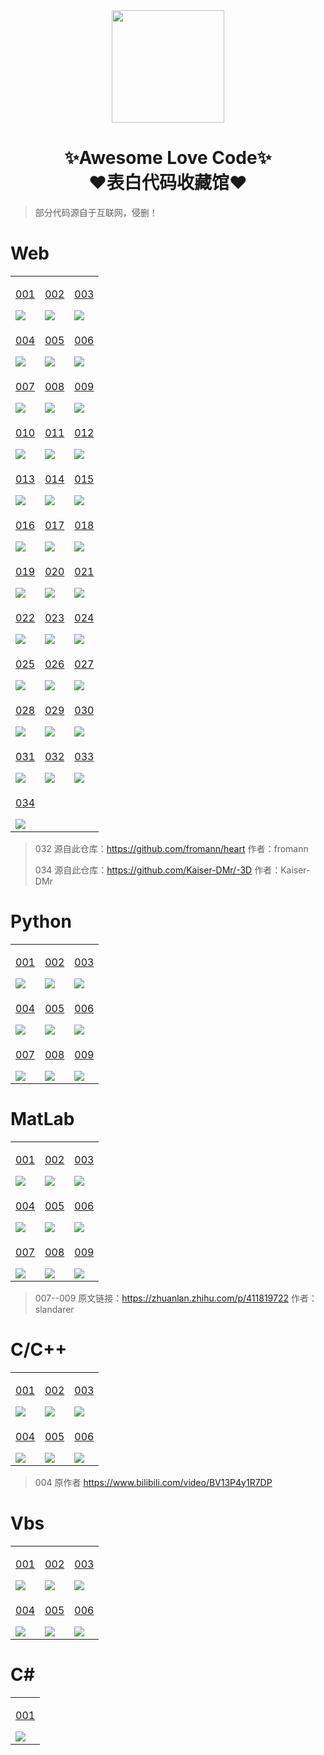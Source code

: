 <div align="center">
    <img  width=180 src="https://cdn.jsdelivr.net/gh/bugKai001/Awesome-Love-Code/assets/logo.png"/>
    <h1>✨Awesome Love Code✨<br>❤️表白代码收藏馆❤️</h1> 
</div>

> 部分代码源自于互联网，侵删！

# Web

<table align="center">
    <!-- 第一行 -->
    <tr>
    <td valign="top">
        <a target="_blank" href="https://bugKai001.github.io/Awesome-Love-Code/Web/001">
            <p align="center">001</p>
            <img src="https://cdn.jsdelivr.net/gh/bugKai001/Awesome-Love-Code/assets/img/web/001.jpg"/>
        </a>
    </td>
    <td valign="top">
        <a target="_blank" href="https://bugKai001.github.io/Awesome-Love-Code/Web/002">
            <p align="center">002</p>
            <img src="https://cdn.jsdelivr.net/gh/bugKai001/Awesome-Love-Code/assets/img/web/002.jpg"/>
        </a>
    </td>
    <td valign="top">
        <a target="_blank" href="https://bugKai001.github.io/Awesome-Love-Code/Web/003">
            <p align="center">003</p>
            <img src="https://cdn.jsdelivr.net/gh/bugKai001/Awesome-Love-Code/assets/img/web/003.jpg"/>
        </a>
    </td>
    </tr>
    <!-- 第二行 -->
    <tr>
    <td valign="top">
        <a target="_blank" href="https://bugKai001.github.io/Awesome-Love-Code/Web/004">
            <p align="center">004</p>
            <img src="https://cdn.jsdelivr.net/gh/bugKai001/Awesome-Love-Code/assets/img/web/004.jpg"/>
        </a>
    </td>
    <td valign="top">
        <a target="_blank" href="https://bugKai001.github.io/Awesome-Love-Code/Web/005">
            <p align="center">005</p>
            <img src="https://cdn.jsdelivr.net/gh/bugKai001/Awesome-Love-Code/assets/img/web/005.jpg"/>
        </a>
    </td>
    <td valign="top">
        <a target="_blank" href="https://bugKai001.github.io/Awesome-Love-Code/Web/006">
            <p align="center">006</p>
            <img src="https://cdn.jsdelivr.net/gh/bugKai001/Awesome-Love-Code/assets/img/web/006.jpg"/>
        </a>
    </td>
    </tr>
    <!-- 第三行 -->
    <tr>
    <td valign="top">
        <a target="_blank" href="https://bugKai001.github.io/Awesome-Love-Code/Web/007">
            <p align="center">007</p>
            <img src="https://cdn.jsdelivr.net/gh/bugKai001/Awesome-Love-Code/assets/img/web/007.jpg"/>
        </a>
    </td>
    <td valign="top">
        <a target="_blank" href="https://bugKai001.github.io/Awesome-Love-Code/Web/008">
            <p align="center">008</p>
            <img src="https://cdn.jsdelivr.net/gh/bugKai001/Awesome-Love-Code/assets/img/web/008.jpg"/>
        </a>
    </td>
    <td valign="top">
        <a target="_blank" href="https://bugKai001.github.io/Awesome-Love-Code/Web/009">
            <p align="center">009</p>
            <img src="https://cdn.jsdelivr.net/gh/bugKai001/Awesome-Love-Code/assets/img/web/009.jpg"/>
        </a>
    </td>
    </tr>
    <!-- 第四行 -->
    <tr>
    <td valign="top">
        <a target="_blank" href="https://bugKai001.github.io/Awesome-Love-Code/Web/010">
            <p align="center">010</p>
            <img src="https://cdn.jsdelivr.net/gh/bugKai001/Awesome-Love-Code/assets/img/web/010.jpg"/>
        </a>
    </td>
    <td valign="top">
        <a target="_blank" href="https://bugKai001.github.io/Awesome-Love-Code/Web/011">
            <p align="center">011</p>
            <img src="https://cdn.jsdelivr.net/gh/bugKai001/Awesome-Love-Code/assets/img/web/011.jpg"/>
        </a>
    </td>
    <td valign="top">
        <a target="_blank" href="https://bugKai001.github.io/Awesome-Love-Code/Web/012">
            <p align="center">012</p>
            <img src="https://cdn.jsdelivr.net/gh/bugKai001/Awesome-Love-Code/assets/img/web/012.jpg"/>
        </a>
    </td>
    </tr>
    <!-- 第五行 -->
    <tr>
    <td valign="top">
        <a target="_blank" href="https://bugKai001.github.io/Awesome-Love-Code/Web/013">
            <p align="center">013</p>
            <img src="https://cdn.jsdelivr.net/gh/bugKai001/Awesome-Love-Code/assets/img/web/013.jpg"/>
        </a>
    </td>
    <td valign="top">
        <a target="_blank" href="https://bugKai001.github.io/Awesome-Love-Code/Web/014">
            <p align="center">014</p>
            <img src="https://cdn.jsdelivr.net/gh/bugKai001/Awesome-Love-Code/assets/img/web/014.jpg"/>
        </a>
    </td>
    <td valign="top">
        <a target="_blank" href="https://bugKai001.github.io/Awesome-Love-Code/Web/015">
            <p align="center">015</p>
            <img src="https://cdn.jsdelivr.net/gh/bugKai001/Awesome-Love-Code/assets/img/web/015.jpg"/>
        </a>
    </td>
    </tr>
    <!-- 第六行 -->
    <tr>
    <td valign="top">
        <a target="_blank" href="https://bugKai001.github.io/Awesome-Love-Code/Web/016">
            <p align="center">016</p>
            <img src="https://cdn.jsdelivr.net/gh/bugKai001/Awesome-Love-Code/assets/img/web/016.jpg"/>
        </a>
    </td>
    <td valign="top">
        <a target="_blank" href="https://bugKai001.github.io/Awesome-Love-Code/Web/017">
            <p align="center">017</p>
            <img src="https://cdn.jsdelivr.net/gh/bugKai001/Awesome-Love-Code/assets/img/web/017.jpg"/>
        </a>
    </td>
    <td valign="top">
        <a target="_blank" href="https://bugKai001.github.io/Awesome-Love-Code/Web/018">
            <p align="center">018</p>
            <img src="https://cdn.jsdelivr.net/gh/bugKai001/Awesome-Love-Code/assets/img/web/018.jpg"/>
        </a>
    </td>
    </tr>
    <!-- 第七行 -->
    <tr>
    <td valign="top">
        <a target="_blank" href="https://bugKai001.github.io/Awesome-Love-Code/Web/019">
            <p align="center">019</p>
            <img src="https://cdn.jsdelivr.net/gh/bugKai001/Awesome-Love-Code/assets/img/web/019.jpg"/>
        </a>
    </td>
    <td valign="top">
        <a target="_blank" href="https://bugKai001.github.io/Awesome-Love-Code/Web/020">
            <p align="center">020</p>
            <img src="https://cdn.jsdelivr.net/gh/bugKai001/Awesome-Love-Code/assets/img/web/020.jpg"/>
        </a>
    </td>
    <td valign="top">
        <a target="_blank" href="https://bugKai001.github.io/Awesome-Love-Code/Web/021">
            <p align="center">021</p>
            <img src="https://cdn.jsdelivr.net/gh/bugKai001/Awesome-Love-Code/assets/img/web/021.jpg"/>
        </a>
    </td>
    </tr>
    <!-- 第八行 -->
    <tr>
    <td valign="top">
        <a target="_blank" href="https://bugKai001.github.io/Awesome-Love-Code/Web/022">
            <p align="center">022</p>
            <img src="https://cdn.jsdelivr.net/gh/bugKai001/Awesome-Love-Code/assets/img/web/022.jpg"/>
        </a>
    </td>
    <td valign="top">
        <a target="_blank" href="https://bugKai001.github.io/Awesome-Love-Code/Web/023">
            <p align="center">023</p>
            <img src="https://cdn.jsdelivr.net/gh/bugKai001/Awesome-Love-Code/assets/img/web/023.jpg"/>
        </a>
    </td>
    <td valign="top">
        <a target="_blank" href="https://bugKai001.github.io/Awesome-Love-Code/Web/024">
            <p align="center">024</p>
            <img src="https://cdn.jsdelivr.net/gh/bugKai001/Awesome-Love-Code/assets/img/web/024.jpg"/>
        </a>
    </td>
    </tr>
    <!-- 第九行 -->
    <tr>
    <td valign="top">
        <a target="_blank" href="https://bugKai001.github.io/Awesome-Love-Code/Web/025">
            <p align="center">025</p>
            <img src="https://cdn.jsdelivr.net/gh/bugKai001/Awesome-Love-Code/assets/img/web/025.jpg"/>
        </a>
    </td>
    <td valign="top">
        <a target="_blank" href="https://bugKai001.github.io/Awesome-Love-Code/Web/026">
            <p align="center">026</p>
            <img src="https://cdn.jsdelivr.net/gh/bugKai001/Awesome-Love-Code/assets/img/web/026.jpg"/>
        </a>
    </td>
    <td valign="top">
        <a target="_blank" href="https://bugKai001.github.io/Awesome-Love-Code/Web/027">
            <p align="center">027</p>
            <img src="https://cdn.jsdelivr.net/gh/bugKai001/Awesome-Love-Code/assets/img/web/027.jpg"/>
        </a>
    </td>
    </tr>
    <!-- 第十行 -->
    <tr>
    <td valign="top">
        <a target="_blank" href="https://bugKai001.github.io/Awesome-Love-Code/Web/028">
            <p align="center">028</p>
            <img src="https://cdn.jsdelivr.net/gh/bugKai001/Awesome-Love-Code/assets/img/web/028.jpg"/>
        </a>
    </td>
    <td valign="top">
        <a target="_blank" href="https://bugKai001.github.io/Awesome-Love-Code/Web/029">
            <p align="center">029</p>
            <img src="https://cdn.jsdelivr.net/gh/bugKai001/Awesome-Love-Code/assets/img/web/029.jpg"/>
        </a>
    </td>
    <td valign="top">
        <a target="_blank" href="https://bugKai001.github.io/Awesome-Love-Code/Web/030">
            <p align="center">030</p>
            <img src="https://cdn.jsdelivr.net/gh/bugKai001/Awesome-Love-Code/assets/img/web/030.jpg"/>
        </a>
    </td>
    </tr>
    <!-- 第十一行 -->
    <tr>
        <td valign="top">
        <a target="_blank" href="https://bugKai001.github.io/Awesome-Love-Code/Web/031">
            <p align="center">031</p>
            <img src="https://cdn.jsdelivr.net/gh/bugKai001/Awesome-Love-Code/assets/img/web/031.png"/>
        </a>
    </td>
    <td valign="top">
        <a target="_blank" href="https://bugKai001.github.io/Awesome-Love-Code/Web/032">
            <p align="center">032</p>
            <img src="https://cdn.jsdelivr.net/gh/bugKai001/Awesome-Love-Code/assets/img/web/032.png"/>
        </a>
    </td>
    <td valign="top">
        <a target="_blank" href="https://bugKai001.github.io/Awesome-Love-Code/Web/033">
            <p align="center">033</p>
            <img src="https://cdn.jsdelivr.net/gh/bugKai001/Awesome-Love-Code/assets/img/web/033.png"/>
        </a>
    </td>
    </tr>
    <!-- 第十一行 -->
    <tr>
        <td valign="top">
        <a target="_blank" href="https://bugKai001.github.io/Awesome-Love-Code/Web/034">
            <p align="center">034</p>
            <img src="https://cdn.jsdelivr.net/gh/bugKai001/Awesome-Love-Code/assets/img/web/034.png"/>
        </a>
    </td>
    </tr>
</table>

>  032 源自此仓库：https://github.com/fromann/heart  作者：fromann
> 
>  034 源自此仓库：https://github.com/Kaiser-DMr/-3D  作者：Kaiser-DMr

# Python

<table align="center">
    <!-- 第一行 -->
    <tr>
    <td valign="top">
        <a target="_blank" href="https://github.com/bugKai001/Awesome-Love-Code/tree/main/Python/001">
            <p align="center">001</p>
            <img src="https://cdn.jsdelivr.net/gh/bugKai001/Awesome-Love-Code/assets/img/python/001.jpg"/>
        </a>
    </td>
    <td valign="top">
        <a target="_blank" href="https://github.com/bugKai001/Awesome-Love-Code/tree/main/Python/002">
            <p align="center">002</p>
            <img src="https://cdn.jsdelivr.net/gh/bugKai001/Awesome-Love-Code/assets/img/python/002.jpg"/>
        </a>
    </td>
    <td valign="top">
        <a target="_blank" href="https://github.com/bugKai001/Awesome-Love-Code/tree/main/Python/003">
            <p align="center">003</p>
            <img src="https://cdn.jsdelivr.net/gh/bugKai001/Awesome-Love-Code/assets/img/python/003.jpg"/>
        </a>
    </td>
    </tr>
    <!-- 第二行 -->
    <tr>
    <td valign="top">
        <a target="_blank" href="https://github.com/bugKai001/Awesome-Love-Code/tree/main/Python/004">
            <p align="center">004</p>
            <img src="https://cdn.jsdelivr.net/gh/bugKai001/Awesome-Love-Code/assets/img/python/004.jpg"/>
        </a>
    </td>
    <td valign="top">
        <a target="_blank" href="https://github.com/bugKai001/Awesome-Love-Code/tree/main/Python/005">
            <p align="center">005</p>
            <img src="https://cdn.jsdelivr.net/gh/bugKai001/Awesome-Love-Code/assets/img/python/005.jpg"/>
        </a>
    </td>
    <td valign="top">
        <a target="_blank" href="https://github.com/bugKai001/Awesome-Love-Code/tree/main/Python/006">
            <p align="center">006</p>
            <img src="https://cdn.jsdelivr.net/gh/bugKai001/Awesome-Love-Code/assets/img/python/006.jpg"/>
        </a>
    </td>
    </tr>
    <!-- 第三行 -->
    <tr>
    <td valign="top">
        <a target="_blank" href="https://github.com/bugKai001/Awesome-Love-Code/tree/main/Python/007">
            <p align="center">007</p>
            <img src="https://cdn.jsdelivr.net/gh/bugKai001/Awesome-Love-Code/assets/img/python/007.jpg"/>
        </a>
    </td>
    <td valign="top">
        <a target="_blank" href="https://github.com/bugKai001/Awesome-Love-Code/tree/main/Python/008">
            <p align="center">008</p>
            <img src="https://cdn.jsdelivr.net/gh/bugKai001/Awesome-Love-Code/assets/img/python/008.png"/>
        </a>
    </td>
    <td valign="top">
        <a target="_blank" href="https://github.com/bugKai001/Awesome-Love-Code/tree/main/Python/009">
            <p align="center">009</p>
            <img src="https://cdn.jsdelivr.net/gh/bugKai001/Awesome-Love-Code/assets/img/python/009.png"/>
        </a>
    </td>
    </tr>
</table>

# MatLab


<table align="center">
    <!-- 第一行 -->
    <tr>
    <td valign="top">
        <a target="_blank" href="https://github.com/bugKai001/Awesome-Love-Code/tree/main/MatLab/001">
            <p align="center">001</p>
            <img src="https://cdn.jsdelivr.net/gh/bugKai001/Awesome-Love-Code/assets/img/matlab/001.jpg"/>
        </a>
    </td>
    <td valign="top">
        <a target="_blank" href="https://github.com/bugKai001/Awesome-Love-Code/tree/main/MatLab/002">
            <p align="center">002</p>
            <img src="https://cdn.jsdelivr.net/gh/bugKai001/Awesome-Love-Code/assets/img/matlab/002.gif"/>
        </a>
    </td>
    <td valign="top">
        <a target="_blank" href="https://github.com/bugKai001/Awesome-Love-Code/tree/main/MatLab/003">
            <p align="center">003</p>
            <img src="https://cdn.jsdelivr.net/gh/bugKai001/Awesome-Love-Code/assets/img/matlab/003.jpg"/>
        </a>
    </td>
    </tr>
    <!-- 第二行 -->
    <tr>
    <td valign="top">
        <a target="_blank" href="https://github.com/bugKai001/Awesome-Love-Code/tree/main/MatLab/004">
            <p align="center">004</p>
            <img src="https://cdn.jsdelivr.net/gh/bugKai001/Awesome-Love-Code/assets/img/matlab/004.jpg"/>
        </a>
    </td>
    <td valign="top">
        <a target="_blank" href="https://github.com/bugKai001/Awesome-Love-Code/tree/main/MatLab/005">
            <p align="center">005</p>
            <img src="https://cdn.jsdelivr.net/gh/bugKai001/Awesome-Love-Code/assets/img/matlab/005.jpg"/>
        </a>
    </td>
    <td valign="top">
        <a target="_blank" href="https://github.com/bugKai001/Awesome-Love-Code/tree/main/MatLab/006">
            <p align="center">006</p>
            <img src="https://cdn.jsdelivr.net/gh/bugKai001/Awesome-Love-Code/assets/img/matlab/006.jpg"/>
        </a>
    </td>
    </tr>
    <!-- 第三行 -->
    <tr>
    <td valign="top">
        <a target="_blank" href="https://github.com/bugKai001/Awesome-Love-Code/tree/main/MatLab/007">
            <p align="center">007</p>
            <img src="https://cdn.jsdelivr.net/gh/bugKai001/Awesome-Love-Code/assets/img/matlab/007.jpg"/>
        </a>
    </td>
    <td valign="top">
        <a target="_blank" href="https://github.com/bugKai001/Awesome-Love-Code/tree/main/MatLab/008">
            <p align="center">008</p>
            <img src="https://cdn.jsdelivr.net/gh/bugKai001/Awesome-Love-Code/assets/img/matlab/008.jpg"/>
        </a>
    </td>
    <td valign="top">
        <a target="_blank" href="https://github.com/bugKai001/Awesome-Love-Code/tree/main/MatLab/009">
            <p align="center">009</p>
            <img src="https://cdn.jsdelivr.net/gh/bugKai001/Awesome-Love-Code/assets/img/matlab/009.jpg"/>
        </a>
    </td>
    </tr>
</table>

> 007--009  原文链接：https://zhuanlan.zhihu.com/p/411819722  作者：slandarer

# C/C++

<table >
    <!-- 第一行 -->
    <tr>
    <td valign="top">
        <a target="_blank" href="https://github.com/bugKai001/Awesome-Love-Code/tree/main/C/001">
            <p align="center">001</p>
            <img src="https://cdn.jsdelivr.net/gh/bugKai001/Awesome-Love-Code/assets/img/c/001.png"/>
        </a>
    </td>
    <td valign="top">
        <a target="_blank" href="https://github.com/bugKai001/Awesome-Love-Code/tree/main/C/002">
            <p align="center">002</p>
            <img src="https://cdn.jsdelivr.net/gh/bugKai001/Awesome-Love-Code/assets/img/c/002.png"/>
        </a>
    </td>
    <td valign="top">
        <a target="_blank" href="https://github.com/bugKai001/Awesome-Love-Code/tree/main/C/003">
            <p align="center">003</p>
            <img src="https://cdn.jsdelivr.net/gh/bugKai001/Awesome-Love-Code/assets/img/c/003.png"/>
        </a>
    </td>
    </tr>
    <!-- 第二行 -->
    <tr>
    <td valign="top">
        <a target="_blank" href="https://github.com/bugKai001/love">
            <p align="center">004</p>
            <img src="https://cdn.jsdelivr.net/gh/bugKai001/Awesome-Love-Code/assets/img/c/004.png"/>
        </a>
    </td>
    <td valign="top">
        <a target="_blank" href="https://github.com/bugKai001/meteor">
            <p align="center">005</p>
            <img src="https://cdn.jsdelivr.net/gh/bugKai001/Awesome-Love-Code/assets/img/c/005.png"/>
        </a>
    </td>
    <td valign="top">
        <a target="_blank" href="https://github.com/bugKai001/fireworks">
            <p align="center">006</p>
            <img src="https://cdn.jsdelivr.net/gh/bugKai001/Awesome-Love-Code/assets/img/c/006.png"/>
        </a>
    </td>
    </tr>
</table>

> 004 原作者 https://www.bilibili.com/video/BV13P4y1R7DP

# Vbs

<table >
    <!-- 第一行 -->
    <tr>
    <td valign="top">
        <a target="_blank" href="https://github.com/bugKai001/Awesome-Love-Code/tree/main/Vbs/001">
            <p align="center">001</p>
            <img src="https://cdn.jsdelivr.net/gh/bugKai001/Awesome-Love-Code/assets/img/vbs/001.gif"/>
        </a>
    </td>
    <td valign="top">
        <a target="_blank" href="https://github.com/bugKai001/Awesome-Love-Code/tree/main/Vbs/002">
            <p align="center">002</p>
            <img src="https://cdn.jsdelivr.net/gh/bugKai001/Awesome-Love-Code/assets/img/vbs/002.gif"/>
        </a>
    </td>
    <td valign="top">
        <a target="_blank" href="https://github.com/bugKai001/Awesome-Love-Code/tree/main/Vbs/003">
            <p align="center">003</p>
            <img src="https://cdn.jsdelivr.net/gh/bugKai001/Awesome-Love-Code/assets/img/vbs/003.gif"/>
        </a>
    </td>
    </tr>
    <!-- 第二行 -->
    <tr>
    <td valign="top">
        <a target="_blank" href="https://github.com/bugKai001/Awesome-Love-Code/tree/main/Vbs/004">
            <p align="center">004</p>
            <img src="https://cdn.jsdelivr.net/gh/bugKai001/Awesome-Love-Code/assets/img/vbs/004.gif"/>
        </a>
    </td>
    <td valign="top">
        <a target="_blank" href="https://github.com/bugKai001/Awesome-Love-Code/tree/main/Vbs/005">
            <p align="center">005</p>
            <img src="https://cdn.jsdelivr.net/gh/bugKai001/Awesome-Love-Code/assets/img/vbs/005.gif"/>
        </a>
    </td>
    <td valign="top">
        <a target="_blank" href="https://github.com/bugKai001/Awesome-Love-Code/tree/main/Vbs/006">
            <p align="center">006</p>
            <img src="https://cdn.jsdelivr.net/gh/bugKai001/Awesome-Love-Code/assets/img/vbs/006.png"/>
        </a>
    </td>
    </tr>
</table>

# C#

<table align="center">
    <!-- 第一行 -->
    <tr>
    <td valign="top">
        <a target="_blank" href="https://github.com/bugKai001/Be-My-Girlfriend">
            <p align="center">001</p>
            <img src="https://cdn.jsdelivr.net/gh/bugKai001/Awesome-Love-Code/assets/img/csharp/001.gif"/>
        </a>
    </td>
    </tr>
</table>
